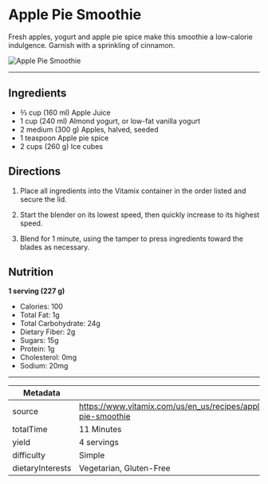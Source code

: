 # Apple Pie Smoothie

Fresh apples, yogurt and apple pie spice make this smoothie a low-calorie indulgence. Garnish with a sprinkling of cinnamon.

![Apple Pie Smoothie](https://www.vitamix.com/content/dam/vitamix/migration/media/recipe/rcpapplepiesmoothie/images/applepiesmoothiemainjpg.jpg)

---

## Ingredients

- ⅔ cup (160 ml) Apple Juice
- 1 cup (240 ml) Almond yogurt, or low-fat vanilla yogurt
- 2 medium (300 g) Apples, halved, seeded
- 1 teaspoon Apple pie spice
- 2 cups (260 g) Ice cubes

## Directions

1. Place all ingredients into the Vitamix container in the order listed and secure the lid.

2. Start the blender on its lowest speed, then quickly increase to its highest speed.

3. Blend for 1 minute, using the tamper to press ingredients toward the blades as necessary.

## Nutrition

**1 serving (227 g)**

- Calories: 100
- Total Fat: 1g
- Total Carbohydrate: 24g
- Dietary Fiber: 2g
- Sugars: 15g
- Protein: 1g
- Cholesterol: 0mg
- Sodium: 20mg

---

| Metadata |  |
| --- | --- |
| source | https://www.vitamix.com/us/en_us/recipes/apple-pie-smoothie |
| totalTime | 11 Minutes |
| yield | 4 servings |
| difficulty | Simple |
| dietaryInterests | Vegetarian, Gluten-Free |
